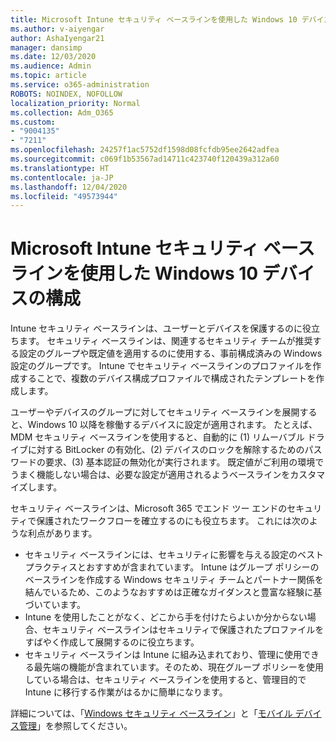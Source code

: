 ```yaml
---
title: Microsoft Intune セキュリティ ベースラインを使用した Windows 10 デバイスの構成
ms.author: v-aiyengar
author: AshaIyengar21
manager: dansimp
ms.date: 12/03/2020
ms.audience: Admin
ms.topic: article
ms.service: o365-administration
ROBOTS: NOINDEX, NOFOLLOW
localization_priority: Normal
ms.collection: Adm_O365
ms.custom:
- "9004135"
- "7211"
ms.openlocfilehash: 24257f1ac5752df1598d08fcfdb95ee2642adfea
ms.sourcegitcommit: c069f1b53567ad14711c423740f120439a312a60
ms.translationtype: HT
ms.contentlocale: ja-JP
ms.lasthandoff: 12/04/2020
ms.locfileid: "49573944"
---
```

# <a name="use-microsoft-intune-security-baselines-to-configure-windows-10-devices"></a>Microsoft Intune セキュリティ ベースラインを使用した Windows 10 デバイスの構成

Intune セキュリティ ベースラインは、ユーザーとデバイスを保護するのに役立ちます。 セキュリティ ベースラインは、関連するセキュリティ チームが推奨する設定のグループや既定値を適用するのに使用する、事前構成済みの Windows 設定のグループです。 Intune でセキュリティ ベースラインのプロファイルを作成することで、複数のデバイス構成プロファイルで構成されたテンプレートを作成します。

ユーザーやデバイスのグループに対してセキュリティ ベースラインを展開すると、Windows 10 以降を稼働するデバイスに設定が適用されます。 たとえば、MDM セキュリティ ベースラインを使用すると、自動的に (1) リムーバブル ドライブに対する BitLocker の有効化、(2) デバイスのロックを解除するためのパスワードの要求、(3) 基本認証の無効化が実行されます。 既定値がご利用の環境でうまく機能しない場合は、必要な設定が適用されるようベースラインをカスタマイズします。

セキュリティ ベースラインは、Microsoft 365 でエンド ツー エンドのセキュリティで保護されたワークフローを確立するのにも役立ちます。 これには次のような利点があります。

- セキュリティ ベースラインには、セキュリティに影響を与える設定のベスト プラクティスとおすすめが含まれています。 Intune はグループ ポリシーのベースラインを作成する Windows セキュリティ チームとパートナー関係を結んでいるため、このようなおすすめは正確なガイダンスと豊富な経験に基づいています。
- Intune を使用したことがなく、どこから手を付けたらよいか分からない場合、セキュリティ ベースラインはセキュリティで保護されたプロファイルをすばやく作成して展開するのに役立ちます。
- セキュリティ ベースラインは Intune に組み込まれており、管理に使用できる最先端の機能が含まれています。そのため、現在グループ ポリシーを使用している場合は、セキュリティ ベースラインを使用すると、管理目的で Intune に移行する作業がはるかに簡単になります。

詳細については、「[Windows セキュリティ ベースライン](https://go.microsoft.com/fwlink/?linkid=2141503)」と「[モバイル デバイス管理](https://go.microsoft.com/fwlink/?linkid=2141701)」を参照してください。